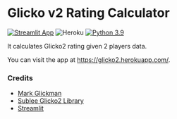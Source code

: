 # Glicko v2 Rating Calculator
[![Streamlit App](https://static.streamlit.io/badges/streamlit_badge_black_white.svg)](https://glicko2.herokuapp.com/) 
![Heroku](https://heroku-badge.herokuapp.com/?app=glicko2) 
[![Python 3.9](https://img.shields.io/badge/python-3.9-blue.svg)](https://www.python.org/downloads/release/python-390/)

It calculates Glicko2 rating given 2 players data.

You can visit the app at https://glicko2.herokuapp.com/.

### Credits
* [Mark Glickman](http://www.glicko.net/glicko.html)  
* [Sublee Glicko2 Library](https://github.com/sublee/glicko2)  
* [Streamlit](https://streamlit.io/)
